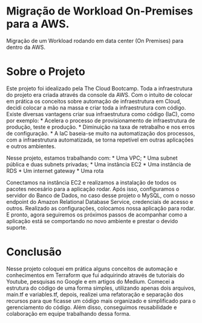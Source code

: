 # Migração de Workload On-Premises para a AWS.
Migração de um Workload rodando em data center (On Premises) para dentro da AWS.

# Sobre o Projeto
Este projeto foi idealizado pela The Cloud Bootcamp. Toda a infraestrutura do projeto era criada através da console da AWS. Com o intuito de colocar em prática os conceitos sobre automação de infraestrutura em Cloud, decidi colocar a mão na massa e criar toda a infraestrutura com código. Existe diversas vantagens criar sua infraestrutura como código (IaC), como por exemplo: 
    * Acelera o processo de provisionamento de infraestrutura de produção, teste e produção.
    * Diminuição na taxa de retrabalho e nos erros de configuração.
    * A IaC baseia-se muito na automatização dos processos, com a infraestrutura automatizada, se torna repetível em outras aplicações e outros ambientes.
    
Nesse projeto, estamos trabalhando com: 
    * Uma VPC;
    * Uma subnet pública e duas subnets privadas;
    * Uma instância EC2
    * Uma instância de RDS
    * Um internet gateway
    * Uma rota

Conectamos na instância EC2 e realizamos a instalação de todos os pacotes necesário para a aplicação rodar. Após isso, configuramos o servidor do Banco de Dados, no caso desse projeto o MySQL, com o nosso endpoint do Amazon Relational Database Service, credenciais de acesso e outros. Realizado as configurações, colocamos nossa aplicação para rodar. E pronto, agora seguiremos os próximos passos de acompanhar como a aplicação está se comportando no novo ambiente e prestar o devido suporte.

# Conclusão
Nesse projeto coloquei em prática alguns conceitos de automação e conhecimentos em Terraform que fui adquirindo através de tutoriais do Youtube, pesquisas no Google e em artigos do Medium. Comecei a estrutura do código de uma forma simples, utilizando apenas dois arquivos, main.tf e variables.tf, depois, realizei uma refatoração e separação dos recursos para que ficasse um código mais organizado e simplificado para o gerenciamento do código. Além disso, conseguimos reusabilidade e colaboração em equipe trabalhando dessa forma. 